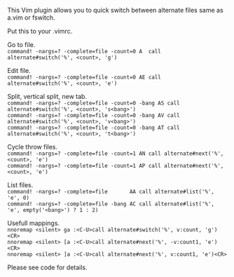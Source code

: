 This Vim plugin allows you to quick switch between alternate files same as a.vim or fswitch.


Put this to your .vimrc.


Go to file.  
`command! -nargs=? -complete=file -count=0 A  call alternate#switch('%', <count>, 'g')`

Edit file.  
`command! -nargs=? -complete=file -count=0 AE call alternate#switch('%', <count>, 'e')`

Split, vertical split, new tab.  
`command! -nargs=? -complete=file -count=0 -bang AS call alternate#switch('%', <count>, 's<bang>')`  
`command! -nargs=? -complete=file -count=0 -bang AV call alternate#switch('%', <count>, 'v<bang>')`  
`command! -nargs=? -complete=file -count=0 -bang AT call alternate#switch('%', <count>, 't<bang>')`

Cycle throw files.   
`command! -nargs=? -complete=file -count=1 AN call alternate#next('%', <count>, 'e')`  
`command! -nargs=? -complete=file -count=1 AP call alternate#next('%', <count>, 'e')`

List files.  
`command! -nargs=? -complete=file       AA call alternate#list('%', 'e', 0)`  
`command! -nargs=? -complete=file -bang AC call alternate#list('%', 'e', empty('<bang>') ? 1 : 2)`


Usefull mappings.  
`nnoremap <silent> ga :<C-U>call alternate#switch('%', v:count, 'g')<CR>`  
`nnoremap <silent> [a :<C-U>call alternate#next('%', -v:count1, 'e')<CR>`  
`nnoremap <silent> ]a :<C-U>call alternate#next('%', v:count1, 'e')<CR>`


Please see code for details.
